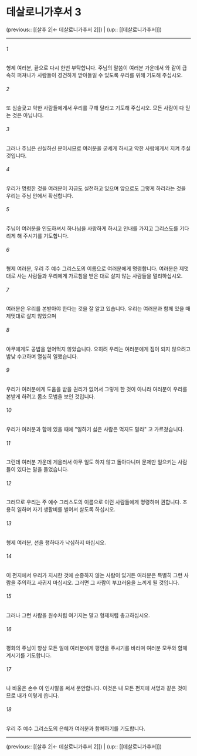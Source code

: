 # 데살로니가후서 3

(previous:: [[살후 2|← 데살로니가후서 2]]) | (up:: [[데살로니가후서]])

***




###### 1 

형제 여러분, 끝으로 다시 한번 부탁합니다. 주님의 말씀이 여러분 가운데서 와 같이 급속히 퍼져나가 사람들이 경건하게 받아들일 수 있도록 우리를 위해 기도해 주십시오. 



###### 2 

또 심술궂고 악한 사람들에게서 우리를 구해 달라고 기도해 주십시오. 모든 사람이 다 믿는 것은 아닙니다. 



###### 3 

그러나 주님은 신실하신 분이시므로 여러분을 굳세게 하시고 악한 사람에게서 지켜 주실 것입니다. 



###### 4 

우리가 명령한 것을 여러분이 지금도 실천하고 있으며 앞으로도 그렇게 하리라는 것을 우리는 주님 안에서 확신합니다. 



###### 5 

주님이 여러분을 인도하셔서 하나님을 사랑하게 하시고 인내를 가지고 그리스도를 기다리게 해 주시기를 기도합니다. 



###### 6 

형제 여러분, 우리 주 예수 그리스도의 이름으로 여러분에게 명령합니다. 여러분은 제멋대로 사는 사람들과 우리에게 가르침을 받은 대로 살지 않는 사람들을 멀리하십시오. 



###### 7 

여러분은 우리를 본받아야 한다는 것을 잘 알고 있습니다. 우리는 여러분과 함께 있을 때 제멋대로 살지 않았으며 



###### 8 

아무에게도 공밥을 얻어먹지 않았습니다. 오히려 우리는 여러분에게 짐이 되지 않으려고 밤낮 수고하며 열심히 일했습니다. 



###### 9 

우리가 여러분에게 도움을 받을 권리가 없어서 그렇게 한 것이 아니라 여러분이 우리를 본받게 하려고 몸소 모범을 보인 것입니다. 



###### 10 

우리가 여러분과 함께 있을 때에 "일하기 싫은 사람은 먹지도 말라" 고 가르쳤습니다. 



###### 11 

그런데 여러분 가운데 게을러서 아무 일도 하지 않고 돌아다니며 문제만 일으키는 사람들이 있다는 말을 들었습니다. 



###### 12 

그러므로 우리는 주 예수 그리스도의 이름으로 이런 사람들에게 명령하며 권합니다. 조용히 일하며 자기 생활비를 벌어서 살도록 하십시오. 



###### 13 

형제 여러분, 선을 행하다가 낙심하지 마십시오. 



###### 14 

이 편지에서 우리가 지시한 것에 순종하지 않는 사람이 있거든 여러분은 특별히 그런 사람을 주의하고 사귀지 마십시오. 그러면 그 사람이 부끄러움을 느끼게 될 것입니다. 



###### 15 

그러나 그런 사람을 원수처럼 여기지는 말고 형제처럼 충고하십시오. 



###### 16 

평화의 주님이 항상 모든 일에 여러분에게 평안을 주시기를 바라며 여러분 모두와 함께 계시기를 기도합니다. 



###### 17 

나 바울은 손수 이 인사말을 써서 문안합니다. 이것은 내 모든 편지에 서명과 같은 것이므로 내가 이렇게 씁니다. 



###### 18 

우리 주 예수 그리스도의 은혜가 여러분과 함께하기를 기도합니다.

***

(previous:: [[살후 2|← 데살로니가후서 2]]) | (up:: [[데살로니가후서]])

